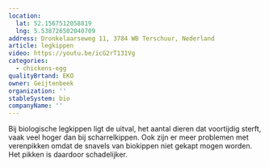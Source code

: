 ```yaml
---
location:
  lat: 52.1567512058819
  lng: 5.538726502040709
address: Dronkelaarseweg 11, 3784 WB Terschuur, Nederland
article: legkippen
video: https://youtu.be/icG2rT131Vg
categories:
  - chickens-egg
qualityBrtand: EKO
owner: Geijtenbeek
organization: ''
stableSystem: bio
companyName: ''
---
```

Bij biologische legkippen ligt de uitval, het aantal dieren dat voortijdig sterft, vaak veel hoger dan bij scharrelkippen. Ook zijn er meer problemen met verenpikken omdat de snavels van biokippen niet gekapt mogen worden. Het pikken is daardoor schadelijker.